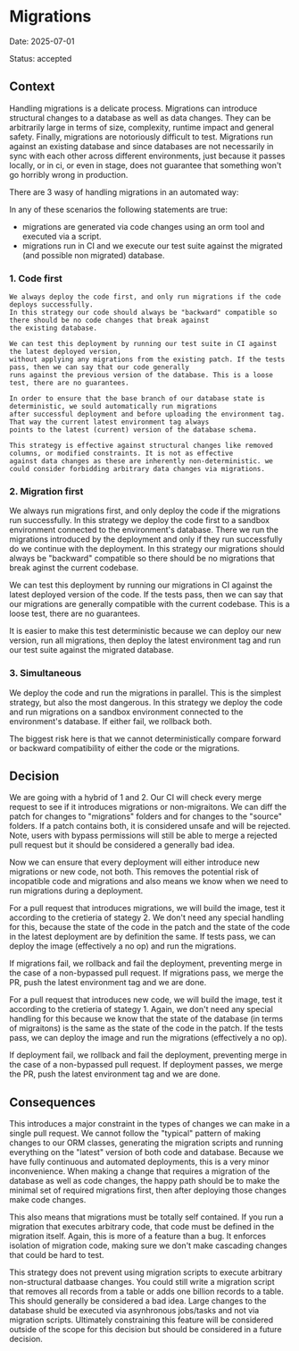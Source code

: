 # Migrations

Date: 2025-07-01

Status: accepted

## Context

Handling migrations is a delicate process. Migrations can introduce structural changes to a database as well as data changes.
They can be arbitrarily large in terms of size, complexity, runtime impact and general safety.
Finally, migrations are notoriously difficult to test. Migrations run against an existing database and since databases
are not necessarily in sync with each other across different environments, just because it passes locally, or in ci, or even in stage,
does not guarantee that something won't go horribly wrong in production.

There are 3 wasy of handling migrations in an automated way:

In any of these scenarios the following statements are true:

- migrations are generated via code changes using an orm tool and executed via a script.
- migrations run in CI and we execute our test suite against the migrated (and possible non migrated) database.

### 1. Code first

    We always deploy the code first, and only run migrations if the code deploys successfully.
    In this strategy our code should always be "backward" compatible so there should be no code changes that break against
    the existing database.

    We can test this deployment by running our test suite in CI against the latest deployed version,
    without applying any migrations from the existing patch. If the tests pass, then we can say that our code generally
    runs against the previous version of the database. This is a loose test, there are no guarantees.

    In order to ensure that the base branch of our database state is deterministic, we sould automatically run migrations
    after successful deployment and before uploading the environment tag. That way the current latest environment tag always
    points to the latest (current) version of the database schema.

    This strategy is effective against structural changes like removed columns, or modified constraints. It is not as effective
    against data changes as these are inherently non-deterministic. we could consider forbidding arbitrary data changes via migrations.

### 2. Migration first

  We always run migrations first, and only deploy the code if the migrations run successfully.
  In this strategy we deploy the code first to a sandbox environment connected to the environment's database.
  There we run the migrations introduced by the deployment and only if they run successfully do we continue with the deployment.
  In this strategy our migrations should always be "backward" compatible so there should be no migrations that break aginst
  the current codebase.

  We can test this deployment by running our migrations in CI against the latest deployed version of the code. If the tests pass,
  then we can say that our migrations are generally compatible with the current codebase. This is a loose test, there are no guarantees.

  It is easier to make this test deterministic because we can deploy our new version, run all migrations, then deploy the latest
  environment tag and run our test suite against the migrated database.

### 3. Simultaneous

  We deploy the code and run the migrations in parallel. This is the simplest strategy, but also the most dangerous.
  In this strategy we deploy the code and run migrations on a sandbox environment connected to the environment's database.
  If either fail, we rollback both.

  The biggest risk here is that we cannot deterministically compare forward or backward compatibility of either the code or the migrations.

## Decision

We are going with a hybrid of 1 and 2. Our CI will check every merge request to see if it introduces migrations or non-migraitons.
We can diff the patch for changes to "migrations" folders and for changes to the "source" folders. If a patch contains both, it is considered
unsafe and will be rejected. Note, users with bypass permissions will still be able to merge a rejected pull request but it should be considered
a generally bad idea.

Now we can ensure that every deployment will either introduce new migrations or new code, not both. This removes the potential
risk of incopatible code and migrations and also means we know when we need to run migrations during a deployment.

For a pull request that introduces migrations, we will build the image, test it according to the cretieria of stategy 2.
We don't need any special handling for this, because the state of the code in the patch and the state of the code in the latest
deployment are by definition the same. If tests pass, we can deploy the image (effectively a no op) and run the migrations.

If migrations fail, we rollback and fail the deployment, preventing merge in the case of a non-bypassed pull request.
If migrations pass, we merge the PR, push the latest environment tag and we are done.

For a pull request that introduces new code, we will build the image, test it according to the cretieria of stategy 1.
Again, we don't need any special handling for this because we know that the state of the database (in terms of migraitons) is the same as the state of the code in the patch. If the tests pass, we can deploy the image and run the migrations (effectively a no op).

If deployment fail, we rollback and fail the deployment, preventing merge in the case of a non-bypassed pull request.
If deployment passes, we merge the PR, push the latest environment tag and we are done.

## Consequences

This introduces a major constraint in the types of changes we can make in a single pull request.
We cannot follow the "typical" pattern of making changes to our ORM classes, generating the migration scripts and running
everything on the "latest" version of both code and database. Because we have fully continuous and automated deployments,
this is a very minor inconvenience. When making a change that requires a migration of the database as well as code changes,
the happy path should be to make the minimal set of required migrations first, then after deploying those changes make code changes.

This also means that migrations must be totally self contained. If you run a migration that executes arbitrary code,
that code must be defined in the migration itself. Again, this is more of a feature than a bug. It enforces isolation of migration code,
making sure we don't make cascading changes that could be hard to test.

This strategy does not prevent using migration scripts to execute arbitrary non-structural datbaase changes. You could still
write a migration script that removes all records from a table or adds one billion records to a table. This should generally
be considered a bad idea. Large changes to the database shuld be executed via asynhronous jobs/tasks and not via migration scripts.
Ultimately constraining this feature will be considered outside of the scope for this decision but should be considered in a future decision.
